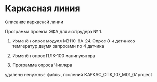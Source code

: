 # Каркасная линия
Описание каркасной линии 

Программа проекта ЭФА для экструдера № 1.
1. Изменён опрос модуля МВ110-8А-24.
Опрос 8-и датчиков температур двумя запросами по 4 датчика 

2. Изменён опрос ПЛК-100 манипулятора

3. Программа опроса Чиллера

удалены ненужные файлы, послений
КАРКАС_СПК_107_М01_07.project
